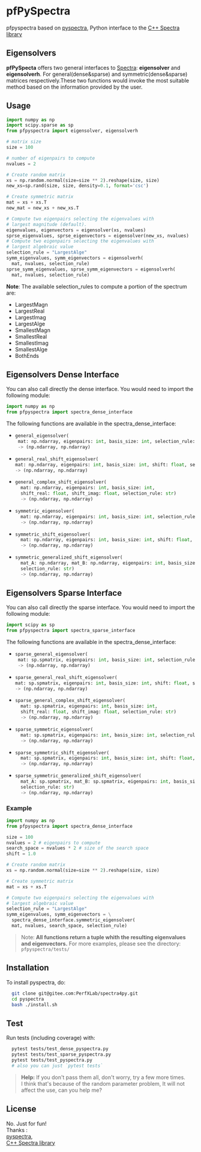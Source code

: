 # pfPySpectra

pfpyspectra based on [pyspectra](https://github.com/NLESC-JCER/pyspectra.git), Python interface to the [C++ Spectra library](https://github.com/yixuan/spectra)

## Eigensolvers
**pfPySpecta** offers two general interfaces to [Spectra](https://github.com/yixuan/spectra): **eigensolver** and **eigensolverh**. For general(dense&sparse) and symmetric(dense&sparse) matrices respectively.These two functions would invoke the most suitable method based on the information provided by the user.

## Usage
```python
import numpy as np
import scipy.sparse as sp
from pfpyspectra import eigensolver, eigensolverh

# matrix size
size = 100

# number of eigenpairs to compute
nvalues = 2

# Create random matrix
xs = np.random.normal(size=size ** 2).reshape(size, size)
new_xs=sp.rand(size, size, density=0.1, format='csc')

# Create symmetric matrix
mat = xs + xs.T
new_mat = new_xs + new_xs.T

# Compute two eigenpairs selecting the eigenvalues with
# largest magnitude (default).
eigenvalues, eigenvectors = eigensolver(xs, nvalues)
sprse_eigenvalues, sprse_eigenvectors = eigensolver(new_xs, nvalues)
# Compute two eigenpairs selecting the eigenvalues with
# largest algebraic value
selection_rule = "LargestAlge"
symm_eigenvalues, symm_eigenvectors = eigensolverh(
  mat, nvalues, selection_rule)
sprse_symm_eigenvalues, sprse_symm_eigenvectors = eigensolverh(
  mat, nvalues, selection_rule)
```

**Note**:
  The available selection_rules to compute a portion of the spectrum are:
  *  LargestMagn
  *  LargestReal
  *  LargestImag
  *  LargestAlge
  *  SmallestMagn
  *  SmallestReal
  *  SmallestImag
  *  SmallestAlge
  *  BothEnds

## Eigensolvers Dense Interface
You can also call directly the dense interface. You would need to import the following module:
```python
import numpy as np
from pfpyspectra import spectra_dense_interface
```
The following functions are available in the spectra_dense_interface:
*  ```py
   general_eigensolver(
    mat: np.ndarray, eigenpairs: int, basis_size: int, selection_rule: str)
    -> (np.ndarray, np.ndarray)
   ```
*  ```py
   general_real_shift_eigensolver(
   mat: np.ndarray, eigenpairs: int, basis_size: int, shift: float, selection_rule: str)
   -> (np.ndarray, np.ndarray)
   ```
*  ```py
   general_complex_shift_eigensolver(
     mat: np.ndarray, eigenpairs: int, basis_size: int,
     shift_real: float, shift_imag: float, selection_rule: str)
     -> (np.ndarray, np.ndarray)
   ```
*  ```py
   symmetric_eigensolver(
     mat: np.ndarray, eigenpairs: int, basis_size: int, selection_rule: str)
     -> (np.ndarray, np.ndarray)
   ```
*  ```py
   symmetric_shift_eigensolver(
     mat: np.ndarray, eigenpairs: int, basis_size: int, shift: float, selection_rule: str)
     -> (np.ndarray, np.ndarray)
   ```
*  ```py
   symmetric_generalized_shift_eigensolver(
     mat_A: np.ndarray, mat_B: np.ndarray, eigenpairs: int, basis_size: int, shift: float,
     selection_rule: str)
     -> (np.ndarray, np.ndarray)
   ```

## Eigensolvers Sparse Interface
You can also call directly the sparse interface. You would need to import the following module:
```python
import scipy as sp
from pfpyspectra import spectra_sparse_interface
```
The following functions are available in the spectra_dense_interface:
*  ```py
   sparse_general_eigensolver(
    mat: sp.spmatrix, eigenpairs: int, basis_size: int, selection_rule: str)
    -> (np.ndarray, np.ndarray)
   ```
*  ```py
   sparse_general_real_shift_eigensolver(
   mat: sp.spmatrix, eigenpairs: int, basis_size: int, shift: float, selection_rule: str)
   -> (np.ndarray, np.ndarray)
   ```
*  ```py
   sparse_general_complex_shift_eigensolver(
     mat: sp.spmatrix, eigenpairs: int, basis_size: int,
     shift_real: float, shift_imag: float, selection_rule: str)
     -> (np.ndarray, np.ndarray)
   ```
*  ```py
   sparse_symmetric_eigensolver(
     mat: sp.spmatrix, eigenpairs: int, basis_size: int, selection_rule: str)
     -> (np.ndarray, np.ndarray)
   ```
*  ```py
   sparse_symmetric_shift_eigensolver(
     mat: sp.spmatrix, eigenpairs: int, basis_size: int, shift: float, selection_rule: str)
     -> (np.ndarray, np.ndarray)
   ```
*  ```py
   sparse_symmetric_generalized_shift_eigensolver(
     mat_A: sp.spmatrix, mat_B: sp.spmatrix, eigenpairs: int, basis_size: int, shift: float,
     selection_rule: str)
     -> (np.ndarray, np.ndarray)
   ```
### Example
```python
import numpy as np
from pfpyspectra import spectra_dense_interface

size = 100
nvalues = 2 # eigenpairs to compute
search_space = nvalues * 2 # size of the search space
shift = 1.0

# Create random matrix
xs = np.random.normal(size=size ** 2).reshape(size, size)

# Create symmetric matrix
mat = xs + xs.T

# Compute two eigenpairs selecting the eigenvalues with
# largest algebraic value
selection_rule = "LargestAlge"
symm_eigenvalues, symm_eigenvectors = \
  spectra_dense_interface.symmetric_eigensolver(
  mat, nvalues, search_space, selection_rule)

```
> Note: **All functions return a tuple whith the resulting eigenvalues and eigenvectors.**
> For more examples, please see the directory: `pfpyspectra/tests/`


## Installation
To install pyspectra, do:
```bash
  git clone git@gitee.com:PerfXLab/spectra4py.git
  cd pyspectra
  bash ./install.sh
```
## Test
Run tests (including coverage) with:

```bash
  pytest tests/test_dense_pyspectra.py
  pytest tests/test_sparse_pyspectra.py
  pytest tests/test_pyspectra.py
  # also you can just `pytest tests`
```
> **Help:** If you don't pass them all, don't worry, try a few more times.  
> I think that's because of the random parameter problem, It will not affect the use, can you help me?

## License
No. Just for fun!  
Thanks :  
  [pyspectra](https://github.com/NLESC-JCER/pyspectra.git),  
  [C++ Spectra library](https://github.com/yixuan/spectra)